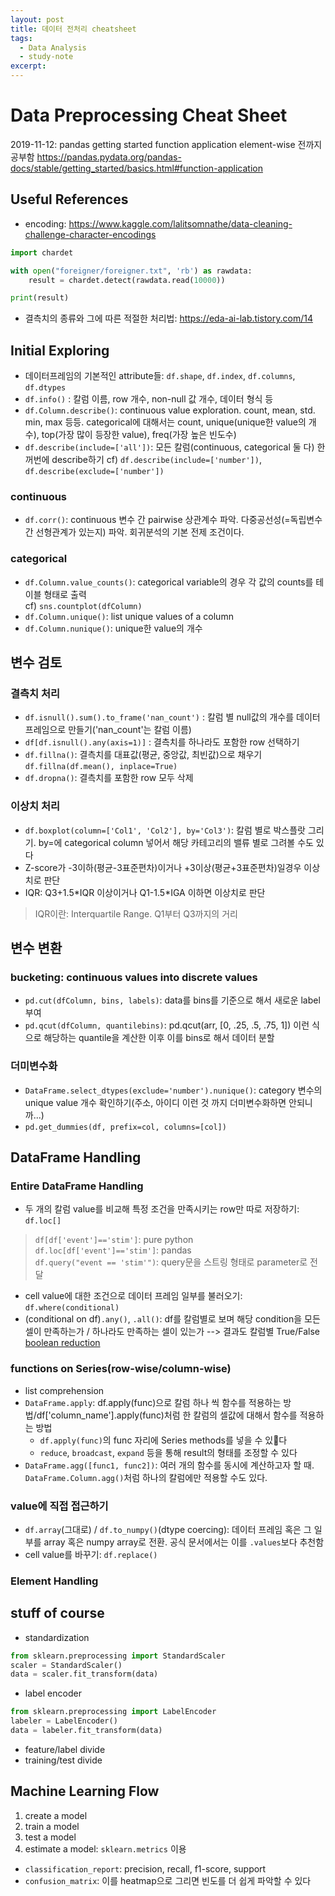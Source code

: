```yaml
---
layout: post
title: 데이터 전처리 cheatsheet
tags:
  - Data Analysis
  - study-note
excerpt: 
---
```


# Data Preprocessing Cheat Sheet
2019-11-12: pandas getting started function application element-wise 전까지 공부함 https://pandas.pydata.org/pandas-docs/stable/getting_started/basics.html#function-application

## Useful References
- encoding: https://www.kaggle.com/lalitsomnathe/data-cleaning-challenge-character-encodings
```python
import chardet

with open("foreigner/foreigner.txt", 'rb') as rawdata:
    result = chardet.detect(rawdata.read(10000))

print(result)
```
- 결측치의 종류와 그에 따른 적절한 처리법: https://eda-ai-lab.tistory.com/14



## Initial Exploring
- 데이터프레임의 기본적인 attribute들: `df.shape`, `df.index`, `df.columns`, `df.dtypes`
- `df.info()` : 칼럼 이름, row 개수, non-null 값 개수, 데이터 형식 등
- `df.Column.describe()`: continuous value exploration. count, mean, std. min, max 등등. categorical에 대해서는 count, unique(unique한 value의 개수), top(가장 많이 등장한 value), freq(가장 높은 빈도수)
- `df.describe(include=['all'])`: 모든 칼럼(continuous, categorical 둘 다) 한꺼번에 describe하기 cf) `df.describe(include=['number'])`, `df.describe(exclude=['number'])`

### continuous
- `df.corr()`: continuous 변수 간 pairwise 상관계수 파악. 다중공선성(=독립변수 간 선형관계가 있는지) 파악. 회귀분석의 기본 전제 조건이다.

### categorical
- `df.Column.value_counts()`: categorical variable의 경우 각 값의 counts를 테이블 형태로 출력   
cf) `sns.countplot(dfColumn)`
- `df.Column.unique()`: list unique values of a column
- `df.Column.nunique()`: unique한 value의 개수

## 변수 검토
### 결측치 처리
- `df.isnull().sum().to_frame('nan_count')` : 칼럼 별 null값의 개수를 데이터 프레임으로 만들기('nan_count'는 칼럼 이름)
- `df[df.isnull().any(axis=1)]` : 결측치를 하나라도 포함한 row 선택하기
- `df.fillna()`: 결측치를 대표값(평균, 중앙값, 최빈값)으로 채우기 `df.fillna(df.mean(), inplace=True)` 
- `df.dropna()`: 결측치를 포함한 row 모두 삭제

### 이상치 처리
- `df.boxplot(column=['Col1', 'Col2'], by='Col3')`: 칼럼 별로 박스플랏 그리기. by=에 categorical column 넣어서 해당 카테고리의 밸류 별로 그려볼 수도 있다
- Z-score가 -3이하(평균-3표준편차)이거나 +3이상(평균+3표준편차)일경우 이상치로 판단
- IQR: Q3+1.5\*IQR 이상이거나 Q1-1.5\*IGA 이하면 이상치로 판단
> IQR이란: Interquartile Range. Q1부터 Q3까지의 거리

## 변수 변환
### bucketing: continuous values into discrete values
- `pd.cut(dfColumn, bins, labels)`: data를 bins를 기준으로 해서 새로운 label 부여
- `pd.qcut(dfColumn, quantilebins)`: pd.qcut(arr, [0, .25, .5, .75, 1]) 이런 식으로 해당하는 quantile을 계산한 이후 이를 bins로 해서 데이터 분할

### 더미변수화
- `DataFrame.select_dtypes(exclude='number').nunique()`: category 변수의 unique value 개수 확인하기(주소, 아이디 이런 것 까지 더미변수화하면 안되니까...)
- `pd.get_dummies(df, prefix=col, columns=[col])`

## DataFrame Handling
### Entire DataFrame Handling

- 두 개의 칼럼 value를 비교해 특정 조건을 만족시키는 row만 따로 저장하기: `df.loc[]`  
  
> `df[df['event']=='stim']`: pure python   
> `df.loc[df['event']=='stim']`: pandas  
> `df.query("event == 'stim'")`: query문을 스트링 형태로 parameter로 전달  
  
- cell value에 대한 조건으로 데이터 프레임 일부를 불러오기: `df.where(conditional)`
- (conditional on df)`.any()`, `.all()`: df를 칼럼별로 보며 해당 condition을 모든 셀이 만족하는가 / 하나라도 만족하는 셀이 있는가 --> 결과도 칼럼별 True/False [boolean reduction](
https://pandas.pydata.org/pandas-docs/stable/getting_started/basics.html#boolean-reductions)

### functions on Series(row-wise/column-wise)
- list comprehension
- `DataFrame.apply`: df.apply(func)으로 칼럼 하나 씩 함수를 적용하는 방법/df['column_name'].apply(func)처럼 한 칼럼의 셀값에 대해서 함수를 적용하는 방법
    - `df.apply(func)`의 func 자리에 Series methods를 넣을 수 있다
    - `reduce`, `broadcast`, `expand` 등을 통해 result의 형태를 조정할 수 있다
- `DataFrame.agg([func1, func2])`: 여러 개의 함수를 동시에 계산하고자 할 때. `DataFrame.Column.agg()`처럼 하나의 칼럼에만 적용할 수도 있다.

### value에 직접 접근하기
- `df.array`(그대로) / `df.to_numpy()`(dtype coercing): 데이터 프레임 혹은 그 일부를 array 혹은 numpy array로 전환. 공식 문서에서는 이를 `.values`보다 추천함
- cell value를 바꾸기: `df.replace()`

### Element Handling

## stuff of course
- standardization
```python
from sklearn.preprocessing import StandardScaler
scaler = StandardScaler()
data = scaler.fit_transform(data)
```
- label encoder
```python
from sklearn.preprocessing import LabelEncoder
labeler = LabelEncoder()
data = labeler.fit_transform(data)
```
- feature/label divide
- training/test divide

## Machine Learning Flow
1. create a model
2. train a model
3. test a model
4. estimate a model: `sklearn.metrics` 이용
- `classification_report`: precision, recall, f1-score, support
- `confusion_matrix`: 이를 heatmap으로 그리면 빈도를 더 쉽게 파악할 수 있다

